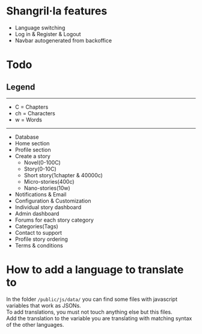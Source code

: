 
# Shangril·la features

* Language switching
* Log in & Register & Logout
* Navbar autogenerated from backoffice

# Todo

## Legend
---
* C = Chapters
* ch = Characters
* w = Words  
---
* Database
* Home section
* Profile section
* Create a story
    * Novel(0-100C)
    * Story(0-10C)
    * Short story(1chapter & 40000c)
    * Micro-stories(400c)
    * Nano-stories(10w)
* Notifications & Email
* Configuration & Customization
* Individual story dashboard  
* Admin dashboard
* Forums for each story category
* Categories(Tags)
* Contact to support
* Profile story ordering
* Terms & conditions

# How to add a language to translate to

In the folder `/public/js/data/` you can find some files with javascript variables that work as JSONs.  
To add translations, you must not touch anything else but this files.  
Add the translation to the variable you are translating with matching syntax of the other languages.
